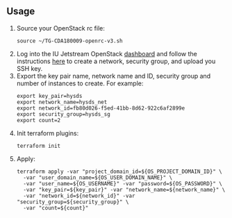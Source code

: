 ## Usage
1. Source your OpenStack rc file:
   ```
   source ~/TG-CDA180009-openrc-v3.sh 
   ```
1. Log into the IU Jetstream OpenStack [dashboard](https://iu.jetstream-cloud.org) and follow the instructions [here](https://iujetstream.atlassian.net/wiki/spaces/JWT/pages/44826638/Setup+for+Horizon+API+User+Instances) to create a network, security group, and upload you SSH key.
1. Export the key pair name, network name and ID, security group and number of instances to create. For example:
   ```
   export key_pair=hysds
   export network_name=hysds_net
   export network_id=fb80d026-f5ed-41bb-8d62-922c6af2899e
   export security_group=hysds_sg
   export count=2
   ```
1. Init terraform plugins:
   ```
   terraform init
   ```
1. Apply:
   ```
   terraform apply -var "project_domain_id=${OS_PROJECT_DOMAIN_ID}" \
     -var "user_domain_name=${OS_USER_DOMAIN_NAME}" \
     -var "user_name=${OS_USERNAME}" -var "password=${OS_PASSWORD}" \
     -var "key_pair=${key_pair}" -var "network_name=${network_name}" \
     -var "network_id=${network_id}" -var "security_group=${security_group}" \
     -var "count=${count}"
   ```
